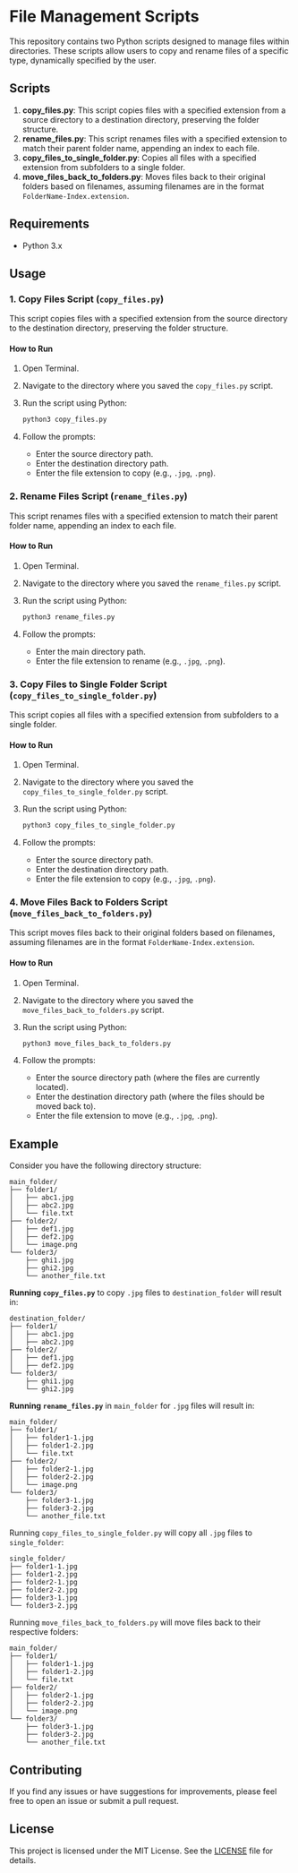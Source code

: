 # File Management Scripts

This repository contains two Python scripts designed to manage files within directories. These scripts allow users to copy and rename files of a specific type, dynamically specified by the user.

## Scripts

1. **copy_files.py**: This script copies files with a specified extension from a source directory to a destination directory, preserving the folder structure.
2. **rename_files.py**: This script renames files with a specified extension to match their parent folder name, appending an index to each file.
3. **copy_files_to_single_folder.py**: Copies all files with a specified extension from subfolders to a single folder.
4. **move_files_back_to_folders.py**: Moves files back to their original folders based on filenames, assuming filenames are in the format `FolderName-Index.extension`.


## Requirements

- Python 3.x

## Usage

### 1. Copy Files Script (`copy_files.py`)

This script copies files with a specified extension from the source directory to the destination directory, preserving the folder structure.

#### How to Run

1. Open Terminal.
2. Navigate to the directory where you saved the `copy_files.py` script.
3. Run the script using Python:

    ```bash
    python3 copy_files.py
    ```

4. Follow the prompts:
    - Enter the source directory path.
    - Enter the destination directory path.
    - Enter the file extension to copy (e.g., `.jpg`, `.png`).

### 2. Rename Files Script (`rename_files.py`)

This script renames files with a specified extension to match their parent folder name, appending an index to each file.

#### How to Run

1. Open Terminal.
2. Navigate to the directory where you saved the `rename_files.py` script.
3. Run the script using Python:

    ```bash
    python3 rename_files.py
    ```

4. Follow the prompts:
    - Enter the main directory path.
    - Enter the file extension to rename (e.g., `.jpg`, `.png`).
### 3. Copy Files to Single Folder Script (`copy_files_to_single_folder.py`)

This script copies all files with a specified extension from subfolders to a single folder.

#### How to Run

1. Open Terminal.
2. Navigate to the directory where you saved the `copy_files_to_single_folder.py` script.
3. Run the script using Python:

    ```bash
    python3 copy_files_to_single_folder.py
    ```

4. Follow the prompts:
    - Enter the source directory path.
    - Enter the destination directory path.
    - Enter the file extension to copy (e.g., `.jpg`, `.png`).

### 4. Move Files Back to Folders Script (`move_files_back_to_folders.py`)

This script moves files back to their original folders based on filenames, assuming filenames are in the format `FolderName-Index.extension`.

#### How to Run

1. Open Terminal.
2. Navigate to the directory where you saved the `move_files_back_to_folders.py` script.
3. Run the script using Python:

    ```bash
    python3 move_files_back_to_folders.py
    ```

4. Follow the prompts:
    - Enter the source directory path (where the files are currently located).
    - Enter the destination directory path (where the files should be moved back to).
    - Enter the file extension to move (e.g., `.jpg`, `.png`).

## Example

Consider you have the following directory structure:

```
main_folder/
├── folder1/
│   ├── abc1.jpg
│   ├── abc2.jpg
│   └── file.txt
├── folder2/
│   ├── def1.jpg
│   ├── def2.jpg
│   └── image.png
└── folder3/
    ├── ghi1.jpg
    ├── ghi2.jpg
    └── another_file.txt
```


**Running `copy_files.py`** to copy `.jpg` files to `destination_folder` will result in:

```
destination_folder/
├── folder1/
│   ├── abc1.jpg
│   ├── abc2.jpg
├── folder2/
│   ├── def1.jpg
│   ├── def2.jpg
└── folder3/
    ├── ghi1.jpg
    └── ghi2.jpg
```

**Running `rename_files.py`** in `main_folder` for `.jpg` files will result in:

```
main_folder/
├── folder1/
│   ├── folder1-1.jpg
│   ├── folder1-2.jpg
│   └── file.txt
├── folder2/
│   ├── folder2-1.jpg
│   ├── folder2-2.jpg
│   └── image.png
└── folder3/
    ├── folder3-1.jpg
    ├── folder3-2.jpg
    └── another_file.txt
```

Running `copy_files_to_single_folder.py` will copy all `.jpg` files to `single_folder`:

```
single_folder/
├── folder1-1.jpg
├── folder1-2.jpg
├── folder2-1.jpg
├── folder2-2.jpg
├── folder3-1.jpg
└── folder3-2.jpg
```

Running `move_files_back_to_folders.py` will move files back to their respective folders:

```
main_folder/
├── folder1/
│   ├── folder1-1.jpg
│   ├── folder1-2.jpg
│   └── file.txt
├── folder2/
│   ├── folder2-1.jpg
│   ├── folder2-2.jpg
│   └── image.png
└── folder3/
    ├── folder3-1.jpg
    ├── folder3-2.jpg
    └── another_file.txt
```

## Contributing

If you find any issues or have suggestions for improvements, please feel free to open an issue or submit a pull request.

## License

This project is licensed under the MIT License. See the [LICENSE](LICENSE) file for details.
